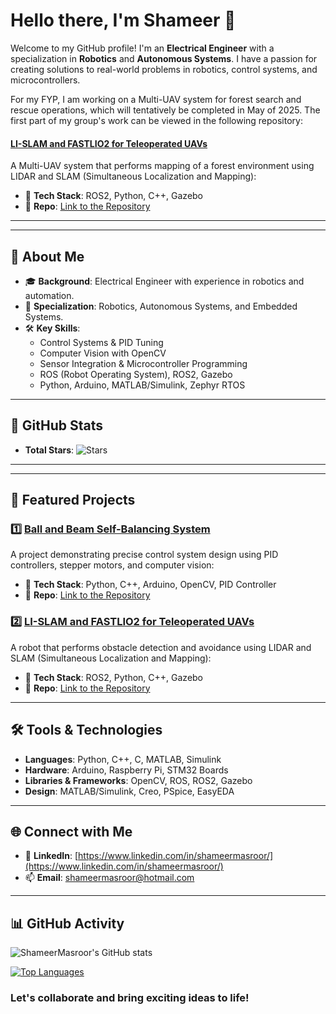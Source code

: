 # Hello there, I'm Shameer 👋

Welcome to my GitHub profile! I'm an **Electrical Engineer** with a specialization in **Robotics** and **Autonomous Systems**. I have a passion for creating solutions to real-world problems in robotics, control systems, and microcontrollers.

For my FYP, I am working on a Multi-UAV system for forest search and rescue operations, which will tentatively be completed in May of 2025.
The first part of my group's work can be viewed in the following repository:

#### **[LI-SLAM and FASTLIO2 for Teleoperated UAVs](https://github.com/ShameerMasroor/LI-SLAM-and-FASTLIO2-for-Teleoperated-UAVs)**
A Multi-UAV system that performs mapping of a forest environment using LIDAR and SLAM (Simultaneous Localization and Mapping):
- 🧭 **Tech Stack**: ROS2, Python, C++, Gazebo
- 🔗 **Repo**: [Link to the Repository](https://github.com/ShameerMasroor/LI-SLAM-and-FASTLIO2-for-Teleoperated-UAVs)

---
---

## 🚀 About Me

- 🎓 **Background**: Electrical Engineer with experience in robotics and automation.
- 🤖 **Specialization**: Robotics, Autonomous Systems, and Embedded Systems.
- 🛠️ **Key Skills**: 
  - Control Systems & PID Tuning
  - Computer Vision with OpenCV
  - Sensor Integration & Microcontroller Programming
  - ROS (Robot Operating System), ROS2, Gazebo
  - Python, Arduino, MATLAB/Simulink, Zephyr RTOS

---

## 🌟 GitHub Stats

- **Total Stars**: ![Stars](https://img.shields.io/github/stars/ShameerMasroor?style=social)


---
---
## 🌟 Featured Projects

### 1️⃣ **[Ball and Beam Self-Balancing System](https://github.com/ShameerMasroor/Vision-based-Beam-Ball-Balance-System)**
A project demonstrating precise control system design using PID controllers, stepper motors, and computer vision:
- 🤖 **Tech Stack**: Python, C++, Arduino, OpenCV, PID Controller
- 🔗 **Repo**: [Link to the Repository](https://github.com/ShameerMasroor/Vision-based-Beam-Ball-Balance-System)

### 2️⃣ **[LI-SLAM and FASTLIO2 for Teleoperated UAVs](https://github.com/ShameerMasroor/LI-SLAM-and-FASTLIO2-for-Teleoperated-UAVs)**
A robot that performs obstacle detection and avoidance using LIDAR and SLAM (Simultaneous Localization and Mapping):
- 🧭 **Tech Stack**: ROS2, Python, C++, Gazebo
- 🔗 **Repo**: [Link to the Repository](https://github.com/ShameerMasroor/LI-SLAM-and-FASTLIO2-for-Teleoperated-UAVs)

---

## 🛠️ Tools & Technologies

- **Languages**: Python, C++, C, MATLAB, Simulink
- **Hardware**: Arduino, Raspberry Pi, STM32 Boards
- **Libraries & Frameworks**: OpenCV, ROS, ROS2, Gazebo
- **Design**: MATLAB/Simulink, Creo, PSpice, EasyEDA

---

## 🌐 Connect with Me

- 💼 **LinkedIn**: [https://www.linkedin.com/in/shameermasroor/](https://www.linkedin.com/in/shameermasroor/)
- 📫 **Email**: [shameermasroor@hotmail.com](mailto:shameermasroor@hotmail.com)

---

## 📊 GitHub Activity

![ShameerMasroor's GitHub stats](https://github-readme-stats.vercel.app/api?username=ShameerMasroor&show_icons=true&theme=radical)

[![Top Languages](https://github-readme-stats.vercel.app/api/top-langs/?username=ShameerMasroor&layout=compact&theme=radical)](https://github.com/ShameerMasroor/github-readme-stats)


### Let's collaborate and bring exciting ideas to life!
